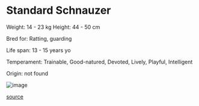 # Standard Schnauzer

Weight: 14 - 23 kg
Height: 44 - 50 cm

Bred for: Ratting, guarding

Life span: 13 - 15 years yo

Temperament: Trainable, Good-natured, Devoted, Lively, Playful, Intelligent

Origin: not found

![image](https://cdn2.thedogapi.com/images/tmzeu6ID_.jpg)

[source](https://api.thedogapi.com/v1/breeds/239)
